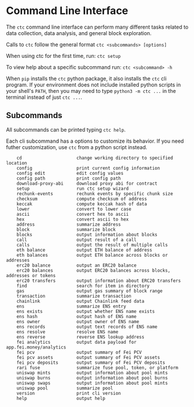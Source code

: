 
# Command Line Interface

The `ctc` command line interface can perform many different tasks related to data collection, data analysis, and general block exploration.

Calls to `ctc` follow the general format `ctc <subcommands> [options]`

When using ctc for the first time, run:
    `ctc setup`

To view help about a specific subcommand run:
    `ctc <subcommand> -h`

When `pip` installs the `ctc` python package, it also installs the `ctc` cli program. If your environment does not include installed python scripts in your shell's `PATH`, then you may need to type `python3 -m ctc ...` in the terminal instead of just `ctc ...`.


## Subcommands

All subcommands can be printed typing `ctc help`.

Each cli subcommand has a options to customize its behavior. If you need futher customization, use `ctc` from a python script instead.

```                                                                                  
    cd                     change working directory to specified location            
    config                 print current config information                          
    config edit            edit config values                                        
    config path            print config path                                         
    download-proxy-abi     download proxy abi for contract                           
    setup                  run ctc setup wizard                                      
    rechunk-events         rechunk events by specific chunk size                     
    checksum               compute checksum of address                               
    keccak                 compute keccak hash of data                               
    lower                  convert to lower case                                     
    ascii                  convert hex to ascii                                      
    hex                    convert ascii to hex                                      
    address                summarize address                                         
    block                  summarize block                                           
    blocks                 output information about blocks                           
    call                   output result of a call                                   
    calls                  output the result of multiple calls                       
    eth balance            output ETH balance of address                             
    eth balances           output ETH balance across blocks or addresses             
    erc20 balance          output an ERC20 balance                                   
    erc20 balances         output ERC20 balances across blocks, addresses or tokens  
    erc20 transfers        output information about ERC20 transfers                  
    find                   search for item in directory                              
    gas                    output gas summary of block range                         
    transaction            summarize transaction                                     
    chainlink              output Chainlink feed data                                
    ens                    summarize ENS entry                                       
    ens exists             output whether ENS name exists                            
    ens hash               output hash of ENS name                                   
    ens owner              output owner of ENS name                                  
    ens records            output text records of ENS name                           
    ens resolve            resolve ENS name                                          
    ens reverse            reverse ENS lookup address                                
    fei analytics          output data payload for app.fei.money/analytics           
    fei pcv                output summary of Fei PCV                                 
    fei pcv assets         output summary of Fei PCV assets                          
    fei pcv deposits       output summary of Fei PCV deposits                        
    rari fuse              summarize fuse pool, token, or platform                   
    uniswap mints          output information about pool mints                       
    uniswap burns          output information about pool burns                       
    uniswap swaps          output information about pool mints                       
    uniswap pool           summarize pool                                            
    version                print cli version                                         
    help                   output help
```
